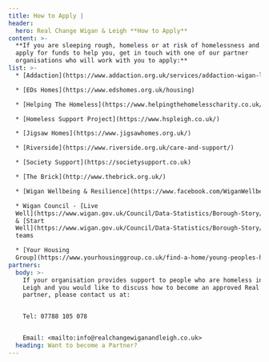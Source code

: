 ```yaml
---
title: How to Apply |
header:
  hero: Real Change Wigan & Leigh **How to Apply**
content: >-
  **If you are sleeping rough, homeless or at risk of homelessness and want to
  apply for funds to help you, get in touch with one of our partner
  organisations who will work with you to apply:**
list: >-
  * [Addaction](https://www.addaction.org.uk/services/addaction-wigan-leigh)

  * [EDs Homes](https://www.edshomes.org.uk/housing)

  * [Helping The Homeless](https://www.helpingthehomelesscharity.co.uk/)

  * [Homeless Support Project](https://www.hspleigh.co.uk/)

  * [Jigsaw Homes](https://www.jigsawhomes.org.uk/)

  * [Riverside](https://www.riverside.org.uk/care-and-support/)

  * [Society Support](https://societysupport.co.uk)

  * [The Brick](http://www.thebrick.org.uk/)

  * [Wigan Wellbeing & Resilience](https://www.facebook.com/WiganWellbeing/)

  * Wigan Council - [Live
  Well](https://www.wigan.gov.uk/Council/Data-Statistics/Borough-Story/Live-Well.aspx)
  & [Start
  Well](https://www.wigan.gov.uk/Council/Data-Statistics/Borough-Story/Start-Well.aspx)
  teams

  * [Your Housing
  Group](https://www.yourhousinggroup.co.uk/find-a-home/young-peoples-housing/foyers/)
partners:
  body: >-
    If your organisation provides support to people who are homeless in Wigan &
    Leigh and you would like to discuss how to become an approved Real Change
    partner, please contact us at:


    Tel: 07788 105 078


    Email: <mailto:info@realchangewiganandleigh.co.uk>
  heading: Want to become a Partner?
---
```


